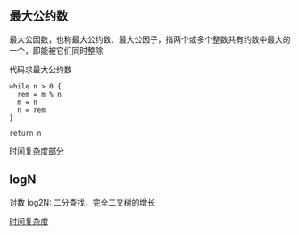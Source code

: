 ## 最大公约数
最大公因数，也称最大公约数、最大公因子，指两个或多个整数共有约数中最大的一个，即能被它们同时整除

代码求最大公约数
```
while n > 0 {
  rem = m % n
  m = n
  n = rem
}

return n
```


[时间复杂度部分](https://blog.csdn.net/qq_40693171/article/details/112299667)
## logN
对数
log2N: 二分查找，完全二叉树的增长


[时间复杂度](../快速回忆/时间复杂度.png)
